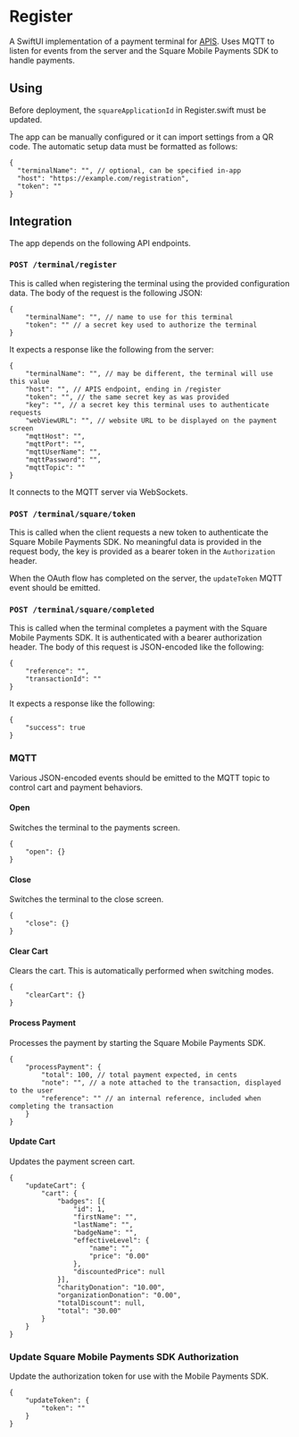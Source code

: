 # Register

A SwiftUI implementation of a payment terminal for [APIS]. Uses MQTT to listen
for events from the server and the Square Mobile Payments SDK to handle
payments.

[APIS]: https://github.com/furthemore/APIS

## Using

Before deployment, the `squareApplicationId` in Register.swift must be updated.

The app can be manually configured or it can import settings from a QR code. The
automatic setup data must be formatted as follows:

```jsonc
{
  "terminalName": "", // optional, can be specified in-app
  "host": "https://example.com/registration",
  "token": ""
}
```

## Integration

The app depends on the following API endpoints.

### `POST /terminal/register`

This is called when registering the terminal using the provided configuration
data. The body of the request is the following JSON:

```jsonc
{
    "terminalName": "", // name to use for this terminal
    "token": "" // a secret key used to authorize the terminal
}
```

It expects a response like the following from the server:

```jsonc
{
    "terminalName": "", // may be different, the terminal will use this value
    "host": "", // APIS endpoint, ending in /register
    "token": "", // the same secret key as was provided
    "key": "", // a secret key this terminal uses to authenticate requests
    "webViewURL": "", // website URL to be displayed on the payment screen
    "mqttHost": "",
    "mqttPort": "",
    "mqttUserName": "",
    "mqttPassword": "",
    "mqttTopic": ""
}
```

It connects to the MQTT server via WebSockets.

### `POST /terminal/square/token`

This is called when the client requests a new token to authenticate the Square
Mobile Payments SDK. No meaningful data is provided in the request body, the key
is provided as a bearer token in the `Authorization` header.

When the OAuth flow has completed on the server, the `updateToken` MQTT event
should be emitted.

### `POST /terminal/square/completed`

This is called when the terminal completes a payment with the Square Mobile
Payments SDK. It is authenticated with a bearer authorization header. The body of
this request is JSON-encoded like the following:

```jsonc
{
    "reference": "",
    "transactionId": ""
}
```

It expects a response like the following:

```jsonc
{
    "success": true
}
```

### MQTT

Various JSON-encoded events should be emitted to the MQTT topic to control cart
and payment behaviors.

#### Open

Switches the terminal to the payments screen.

```jsonc
{
    "open": {}
}
```

#### Close

Switches the terminal to the close screen.

```jsonc
{
    "close": {}
}
```

#### Clear Cart

Clears the cart. This is automatically performed when switching modes.

```jsonc
{
    "clearCart": {}
}
```

#### Process Payment

Processes the payment by starting the Square Mobile Payments SDK.

```jsonc
{
    "processPayment": {
        "total": 100, // total payment expected, in cents
        "note": "", // a note attached to the transaction, displayed to the user
        "reference": "" // an internal reference, included when completing the transaction
    }
}
```

#### Update Cart

Updates the payment screen cart.

```jsonc
{
    "updateCart": {
        "cart": {
            "badges": [{
                "id": 1,
                "firstName": "",
                "lastName": "",
                "badgeName": "",
                "effectiveLevel": {
                    "name": "",
                    "price": "0.00"
                },
                "discountedPrice": null
            }],
            "charityDonation": "10.00",
            "organizationDonation": "0.00",
            "totalDiscount": null,
            "total": "30.00"
        }
    }
}
```

### Update Square Mobile Payments SDK Authorization

Update the authorization token for use with the Mobile Payments SDK.

```jsonc
{
    "updateToken": {
        "token": ""
    }
}
```
